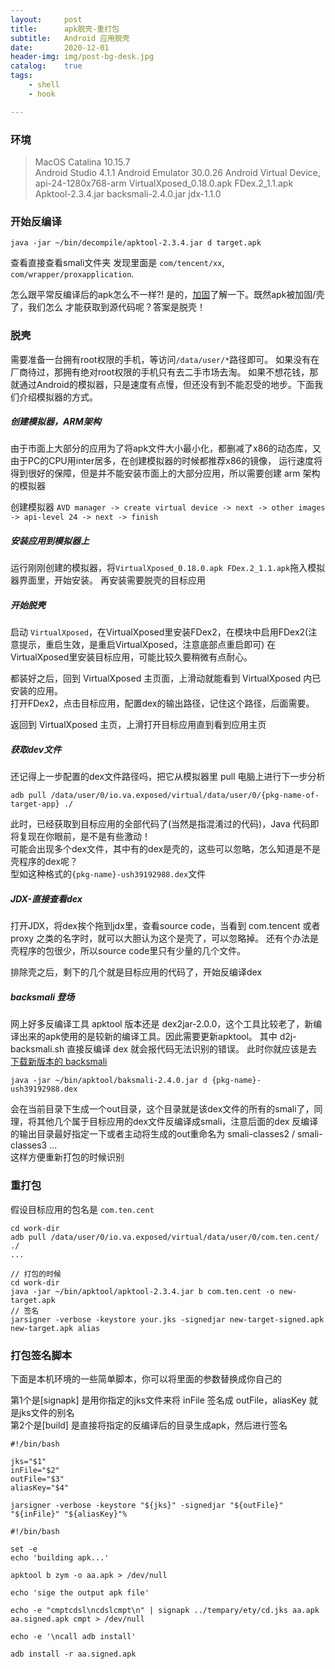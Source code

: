 ```yaml
---
layout:     post
title:      apk脱壳-重打包
subtitle:   Android 应用脱壳
date:       2020-12-01
header-img: img/post-bg-desk.jpg
catalog:    true
tags:
    - shell
    - hook

---
```


### 环境
>MacOS Catalina 10.15.7<br>
>Android Studio 4.1.1
>Android Emulator 30.0.26
>Android Virtual Device, api-24-1280x768-arm 
>VirtualXposed_0.18.0.apk
>FDex.2_1.1.apk
>Apktool-2.3.4.jar
>backsmali-2.4.0.jar
>jdx-1.1.0

### 开始反编译

```
java -jar ~/bin/decompile/apktool-2.3.4.jar d target.apk
```
查看直接查看smali文件夹
发现里面是 `com/tencent/xx`, `com/wrapper/proxapplication`.

怎么跟平常反编译后的apk怎么不一样?! 是的，[加固](https://juejin.cn/post/6844903952345989134)了解一下。既然apk被加固/壳了，我们怎么
才能获取到源代码呢？答案是脱壳！

### 脱壳
需要准备一台拥有root权限的手机，等访问`/data/user/*`路径即可。
如果没有在厂商待过，那拥有绝对root权限的手机只有去二手市场去淘。
如果不想花钱，那就通过Android的模拟器，只是速度有点慢，但还没有到不能忍受的地步。下面我们介绍模拟器的方式。

##### 创建模拟器，ARM架构
由于市面上大部分的应用为了将apk文件大小最小化，都删减了x86的动态库，又由于PC的CPU用inter居多，在创建模拟器的时候都推荐x86的镜像，
运行速度将得到很好的保障，但是并不能安装市面上的大部分应用，所以需要创建 arm 架构的模拟器

创建模拟器
`AVD manager -> create virtual device -> next -> other images -> api-level 24 -> next -> finish`

##### 安装应用到模拟器上
运行刚刚创建的模拟器，将`VirtualXposed_0.18.0.apk FDex.2_1.1.apk`拖入模拟器界面里，开始安装。
再安装需要脱壳的目标应用


##### 开始脱壳
启动 `VirtualXposed`，在VirtualXposed里安装FDex2，在模块中启用FDex2(注意提示，重启生效，是重启VirtualXposed，注意底部点重启即可)
在VirtualXposed里安装目标应用，可能比较久要稍微有点耐心。

都装好之后，回到 VirtualXposed 主页面，上滑动就能看到 VirtualXposed 内已安装的应用。<br/>
打开FDex2，点击目标应用，配置dex的输出路径，记住这个路径，后面需要。

返回到 VirtualXposed 主页，上滑打开目标应用直到看到应用主页


##### 获取dev文件
还记得上一步配置的dex文件路径吗，把它从模拟器里 pull 电脑上进行下一步分析

```
adb pull /data/user/0/io.va.exposed/virtual/data/user/0/{pkg-name-of-target-app} ./
```
此时，已经获取到目标应用的全部代码了(当然是指混淆过的代码)，Java 代码即将复现在你眼前，是不是有些激动！<br/>
可能会出现多个dex文件，其中有的dex是壳的，这些可以忽略，怎么知道是不是壳程序的dex呢？<br/>
型如这种格式的`{pkg-name}-ush39192988.dex`文件


##### JDX-直接查看dex
打开JDX，将dex挨个拖到jdx里，查看source code，当看到 com.tencent 或者 proxy 之类的名字时，就可以大胆认为这个是壳了，可以忽略掉。
还有个办法是壳程序的包很少，所以source code里只有少量的几个文件。

排除壳之后，剩下的几个就是目标应用的代码了，开始反编译dex


##### backsmali 登场
网上好多反编译工具 apktool 版本还是 dex2jar-2.0.0，这个工具比较老了，新编译出来的apk使用的是较新的编译工具。因此需要更新apktool。
其中 d2j-backsmali.sh 直接反编译 dex 就会报代码无法识别的错误。
此时你就应该是去[下载新版本的 backsmali](https://bitbucket.org/JesusFreke/smali/downloads/)

```
java -jar ~/bin/apktool/baksmali-2.4.0.jar d {pkg-name}-ush39192988.dex
```
会在当前目录下生成一个out目录，这个目录就是该dex文件的所有的smali了，同理，将其他几个属于目标应用的dex文件反编译成smali，注意后面的dex
反编译的输出目录最好指定一下或者主动将生成的out重命名为 smali-classes2 / smali-classes3 ...<br/>
这样方便重新打包的时候识别

### 重打包
假设目标应用的包名是 `com.ten.cent`


```
cd work-dir
adb pull /data/user/0/io.va.exposed/virtual/data/user/0/com.ten.cent/ ./
...

// 打包的时候
cd work-dir
java -jar ~/bin/apktool/apktool-2.3.4.jar b com.ten.cent -o new-target.apk
// 签名
jarsigner -verbose -keystore your.jks -signedjar new-target-signed.apk new-target.apk alias

```

### 打包签名脚本
下面是本机环境的一些简单脚本，你可以将里面的参数替换成你自己的

第1个是[signapk] 是用你指定的jks文件来将 inFile 签名成 outFile，aliasKey 就是jks文件的别名<br/>
第2个是[build] 是直接将指定的反编译后的目录生成apk，然后进行签名


```shell signapk
#!/bin/bash

jks="$1"
inFile="$2"
outFile="$3"
aliasKey="$4"

jarsigner -verbose -keystore "${jks}" -signedjar "${outFile}" "${inFile}" "${aliasKey}"%
```

```shell build
#!/bin/bash

set -e
echo 'building apk...'

apktool b zym -o aa.apk > /dev/null

echo 'sige the output apk file'

echo -e "cmptcdsl\ncdslcmpt\n" | signapk ../tempary/ety/cd.jks aa.apk aa.signed.apk cmpt > /dev/null

echo -e '\ncall adb install'

adb install -r aa.signed.apk
```
